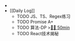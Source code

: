-
- [[Daily Log]]
	- TODO JS、TS、Regex练习
	- TODO Promise A+
	- TODO 算法-DP >[🍅🍅 50min](#agenda-pomo://?t=f-1689586176620-1500%2Cf-1689587899873-1500)
	- TODO React技术揭秘